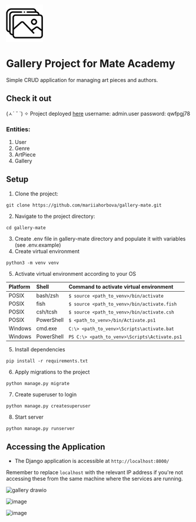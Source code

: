<img src="gallery_1375157.png" alt="drawing" width="100" height="100"/>

# Gallery Project for Mate Academy
Simple CRUD application for managing art pieces and authors.

## Check it out
(ㅅ´ ˘ `) ✧ Project deployed [here](https://gallery-mate.onrender.com)
username: admin.user
password: qwfpgj78

### Entities:
1. User
2. Genre
3. ArtPiece
4. Gallery

## Setup
1. Clone the project:
```
git clone https://github.com/mariiahorbova/gallery-mate.git
```
2. Navigate to the project directory:
```
cd gallery-mate
```
3. Create .env file in gallery-mate directory and populate it with variables (see .env.example)
4. Create virtual environment
```
python3 -m venv venv
```
5. Activate virtual environment according to your OS

| Platform   | Shell      | Command to activate virtual environment           |
|:-----------|:-----------|:--------------------------------------------------|
| POSIX      | bash/zsh   | ```$ source <path_to_venv>/bin/activate```        |
| POSIX      | fish       | ```$ source <path_to_venv>/bin/activate.fish```   |
| POSIX      | csh/tcsh   | ```$ source <path_to_venv>/bin/activate.csh```    |
| POSIX      | PowerShell | ```$ <path_to_venv>/bin/Activate.ps1```           |
| Windows    | cmd.exe    | ```C:\> <path_to_venv>\Scripts\activate.bat```    |
| Windows    | PowerShell | ```PS C:\> <path_to_venv>\Scripts\Activate.ps1``` |

5. Install dependencies
```
pip install -r requirements.txt
```
6. Apply migrations to the project
```
python manage.py migrate
```
7. Create superuser to login
```
python manage.py createsuperuser
```
8. Start server
```
python manage.py runserver
```

## Accessing the Application
* The Django application is accessible at `http://localhost:8000/`

​Remember to replace `localhost` with the relevant IP address if you're not accessing these from the same machine where the services are running.

![gallery drawio](https://github.com/mariiahorbova/gallery-mate/assets/44654425/798a027d-8a11-445d-8bef-d3d6e0de8929)

![image](https://github.com/mariiahorbova/gallery-mate/assets/44654425/9768e15c-7221-4d99-8c3c-ca46fdf693ec)

![image](https://github.com/mariiahorbova/gallery-mate/assets/44654425/1de72966-5835-414a-9b55-3d4fb034d978)

